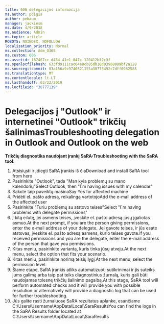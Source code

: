 ```yaml
---
title: 606 delegacijos informacija
ms.author: pdigia
author: pebaum
manager: jackiesm
ms.date: 4/9/2018
ms.audience: Admin
ms.topic: article
ROBOTS: NOINDEX, NOFOLLOW
localization_priority: Normal
ms.collection: Adm_O365
ms.custom: 606
ms.assetid: f67467cc-d434-41e1-847c-120412b12c3f
ms.openlocfilehash: 633fd9111cac64a8cb85db18d03968089bf2a128
ms.sourcegitcommit: 03a156a9c9740521155a30775492c7dff0982588
ms.translationtype: MT
ms.contentlocale: lt-LT
ms.lasthandoff: 03/22/2019
ms.locfileid: "30777139"
---
```

# <a name="troubleshooting-delegation-in-outlook-and-outlook-on-the-web"></a><span data-ttu-id="af802-102">Delegacijos į "Outlook" ir internetinei "Outlook" trikčių šalinimas</span><span class="sxs-lookup"><span data-stu-id="af802-102">Troubleshooting delegation in Outlook and Outlook on the web</span></span>

<span data-ttu-id="af802-103">**Trikčių diagnostika naudojant įrankį SaRA:**</span><span class="sxs-lookup"><span data-stu-id="af802-103">**Troubleshooting with the SaRA tool:**</span></span>

1. <span data-ttu-id="af802-104">Atsisiųsti ir įdiegti SaRA įrankis iš čia</span><span class="sxs-lookup"><span data-stu-id="af802-104">Download and install SaRA tool from here</span></span>
1. <span data-ttu-id="af802-105">Pasirinkite "Outlook", tada "Man kyla problemų su mano kalendorių"</span><span class="sxs-lookup"><span data-stu-id="af802-105">Select Outlook, then "I\`m having issues with my calendar"</span></span>
1. <span data-ttu-id="af802-106">Sakote taip paveiktų mašina</span><span class="sxs-lookup"><span data-stu-id="af802-106">Say Yes for affected machine</span></span>
1. <span data-ttu-id="af802-107">Pridėti el. pašto adresą, reikalingą vartotojo</span><span class="sxs-lookup"><span data-stu-id="af802-107">Add the e-mail address of the affected user</span></span>
1. <span data-ttu-id="af802-108">Pasirinkite "Turiu problemų su atstovo teises"</span><span class="sxs-lookup"><span data-stu-id="af802-108">Select "I\`m having problems with delegate permissions"</span></span>
1. <span data-ttu-id="af802-109">Į kitą eilutę, jei asmens teises, įveskite el. pašto adresą jūsų įgaliotas asmuo.</span><span class="sxs-lookup"><span data-stu-id="af802-109">At the next prompt, if you are the person giving permissions, enter the e-mail address of your delegate.</span></span> <span data-ttu-id="af802-110">Jei gavote teises, ir jūs esate atstovas, įveskite el. pašto adresą asmens, kurio teises gavote.</span><span class="sxs-lookup"><span data-stu-id="af802-110">If you received permissions and you are the delegate, enter the e-mail address of the person that gave you permissions.</span></span>
1. <span data-ttu-id="af802-111">Kitas meniu, pasirinkite variantą, kuris tinka jūsų atveju.</span><span class="sxs-lookup"><span data-stu-id="af802-111">At the next menu, select the option that fits your scenario.</span></span> 
1. <span data-ttu-id="af802-112">Kitas meniu, pasirinkite norimą teisių lygį.</span><span class="sxs-lookup"><span data-stu-id="af802-112">At the next menu, select the permission level.</span></span>
1. <span data-ttu-id="af802-113">Šiame etape, SaRA įrankis atliks automatizuoti sutikrinimai ir jis suteiks jums galimą arba taip pat teiks diagnostinius žurnalą, kuris gali būti naudojamas tolesnę trikčių šalinimo pagalbą.</span><span class="sxs-lookup"><span data-stu-id="af802-113">At this stage, SaRA tool will perform automated checks and it will provide you with possible resolution or alternatively will provide a diagnostic log that can be used for further troubleshooting.</span></span>
1. <span data-ttu-id="af802-114">Jūs galite rasti žurnaluose SaRA rezultatus aplanke, esančiame C:\Users\Username\AppData\Local\SaraResults</span><span class="sxs-lookup"><span data-stu-id="af802-114">You can find the logs in the SaRA Results folder located at C:\Users\Username\AppData\Local\SaraResults</span></span>